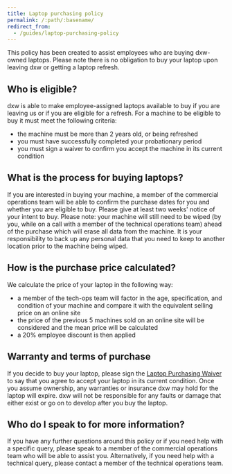 ```yaml
---
title: Laptop purchasing policy
permalink: /:path/:basename/
redirect_from:
  - /guides/laptop-purchasing-policy
---
```

This policy has been created to assist employees who are buying dxw-owned
laptops. Please note there is no obligation to buy your laptop upon leaving dxw
or getting a laptop refresh.

## Who is eligible?

dxw is able to make employee-assigned laptops available to buy if you are
leaving us or if you are eligible for a refresh. For a machine to be eligible to
buy it must meet the following criteria:

* the machine must be more than 2 years old, or being refreshed
* you must have successfully completed your probationary period
* you must sign a waiver to confirm you accept the machine in its current
  condition

## What is the process for buying laptops?

If you are interested in buying your machine, a member of the commercial
operations team will be able to confirm the purchase dates for you and whether
you are eligible to buy. Please give at least two weeks' notice of your intent
to buy. Please note: your machine will still need to be wiped (by you, while on
a call with a member of the technical operations team) ahead of the purchase
which will erase all data from the machine. It is your responsibility to back up
any personal data that you need to keep to another location prior to the machine
being wiped.

## How is the purchase price calculated?

We calculate the price of your laptop in the following way:

* a member of the tech-ops team will factor in the age, specification, and
  condition of your machine and compare it with the equivalent selling price on
  an online site
* the price of the previous 5 machines sold on an online site will be considered
  and the mean price will be calculated
* a 20% employee discount is then applied

## Warranty and terms of purchase

If you decide to buy your laptop, please sign the
[Laptop Purchasing Waiver](https://docs.google.com/document/d/1Ey5Hex20n9DuQrQeebG6CdgPqrKW1LpFTeG9U9cl0Eo/edit#)
to say that you agree to accept your laptop in its current condition. Once you
assume ownership, any warranties or insurance dxw may hold for the laptop will
expire. dxw will not be responsible for any faults or damage that either exist
or go on to develop after you buy the laptop.

## Who do I speak to for more information?

If you have any further questions around this policy or if you need help with a
specific query, please speak to a member of the commercial operations team who
will be able to assist you. Alternatively, if you need help with a technical
query, please contact a member of the technical operations team.